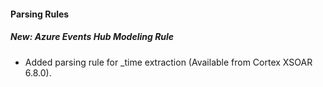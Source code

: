 #### Parsing Rules
##### New: Azure Events Hub Modeling Rule
- Added parsing rule for _time extraction (Available from Cortex XSOAR 6.8.0).
